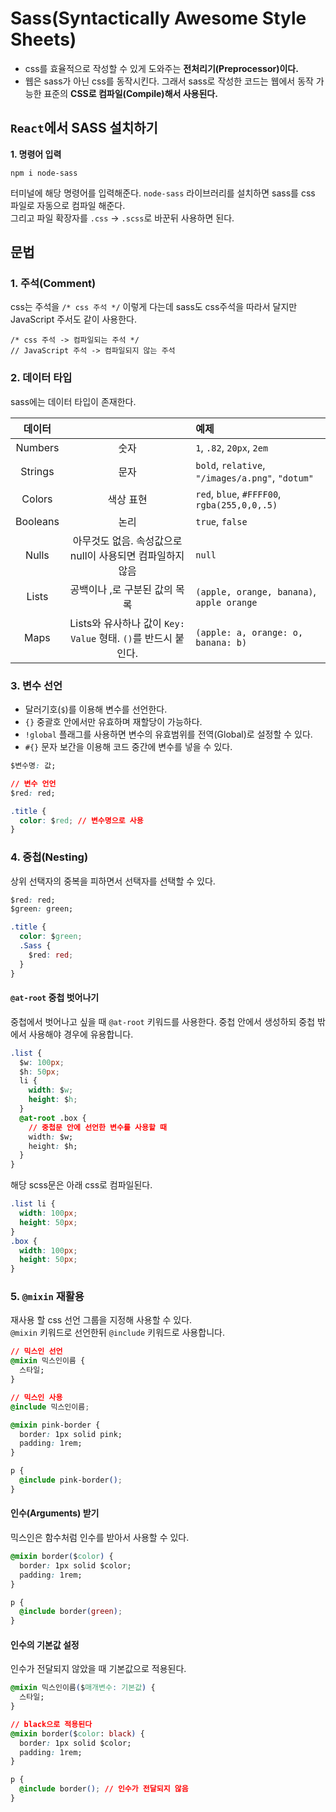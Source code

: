 # Sass(Syntactically Awesome Style Sheets)

- css를 효율적으로 작성할 수 있게 도와주는 **전처리기(Preprocessor)이다.**
- 웹은 sass가 아닌 css를 동작시킨다. 그래서 sass로 작성한 코드는 웹에서 동작 가능한 표준의 **CSS로 컴파일(Compile)해서 사용된다.**

## `React`에서 SASS 설치하기

**1. 명령어 입력**

```
npm i node-sass
```

터미널에 해당 명령어를 입력해준다. `node-sass` 라이브러리를 설치하면 sass를 css 파일로 자동으로 컴파일 해준다.  
그리고 파일 확장자를 `.css` &rarr; `.scss`로 바꾼뒤 사용하면 된다.

## 문법

### 1. 주석(Comment)

css는 주석을 `/* css 주석 */` 이렇게 다는데 sass도 css주석을 따라서 달지만 JavaScript 주서도 같이 사용한다.

`/* css 주석 -> 컴파일되는 주석 */`  
`// JavaScript 주석 -> 컴파일되지 않는 주석`

### 2. 데이터 타입

sass에는 데이터 타입이 존재한다.

|  데이터  |                                                                | 예제                                             |
| :------: | :------------------------------------------------------------: | :----------------------------------------------- |
| Numbers  |                              숫자                              | `1`, `.82`, `20px`, `2em`                        |
| Strings  |                              문자                              | `bold`, `relative`, `"/images/a.png"`, `"dotum"` |
|  Colors  |                           색상 표현                            | `red`, `blue`, `#FFFF00`, `rgba(255,0,0,.5)`     |
| Booleans |                              논리                              | `true`, `false`                                  |
|  Nulls   |   아무것도 없음. 속성값으로 null이 사용되면 컴파일하지 않음    | `null`                                           |
|  Lists   |                 공백이나 ,로 구분된 값의 목록                  | `(apple, orange, banana)`, `apple orange`        |
|   Maps   | Lists와 유사하나 값이 `Key: Value` 형태. `()`를 반드시 붙인다. | `(apple: a, orange: o, banana: b)`               |

### 3. 변수 선언

- 달러기호(`$`)를 이용해 변수를 선언한다.
- `{}` 중괄호 안에서만 유효하며 재할당이 가능하다.
- `!global` 플래그를 사용하면 변수의 유효범위를 전역(Global)로 설정할 수 있다.
- `#{}` 문자 보간을 이용해 코드 중간에 변수를 넣을 수 있다.

```css
$변수명: 값;
```

```css
// 변수 언언
$red: red;

.title {
  color: $red; // 변수명으로 사용
}
```

### 4. 중첩(Nesting)

상위 선택자의 중복을 피하면서 선택자를 선택할 수 있다.

```css
$red: red;
$green: green;

.title {
  color: $green;
  .Sass {
    $red: red;
  }
}
```

#### `@at-root` 중첩 벗어나기

중첩에서 벗어나고 싶을 때 `@at-root` 키워드를 사용한다. 중첩 안에서 생성하되 중첩 밖에서 사용해야 경우에 유용합니다.

```css
.list {
  $w: 100px;
  $h: 50px;
  li {
    width: $w;
    height: $h;
  }
  @at-root .box {
    // 중첩문 안에 선언한 변수를 사용할 때
    width: $w;
    height: $h;
  }
}
```

해당 scss문은 아래 css로 컴파일된다.

```css
.list li {
  width: 100px;
  height: 50px;
}
.box {
  width: 100px;
  height: 50px;
}
```

### 5. `@mixin` 재활용

재사용 할 css 선언 그룹을 지정해 사용할 수 있다.  
`@mixin` 키워드로 선언한뒤 `@include` 키워드로 사용합니다.

```css
// 믹스인 선언
@mixin 믹스인이름 {
  스타일;
}

// 믹스인 사용
@include 믹스인이름;
```

```css
@mixin pink-border {
  border: 1px solid pink;
  padding: 1rem;
}

p {
  @include pink-border();
}
```

#### 인수(Arguments) 받기

믹스인은 함수처럼 인수를 받아서 사용할 수 있다.

```css
@mixin border($color) {
  border: 1px solid $color;
  padding: 1rem;
}

p {
  @include border(green);
}
```

#### 인수의 기본값 설정

인수가 전달되지 않았을 때 기본값으로 적용된다.

```css
@mixin 믹스인이름($매개변수: 기본값) {
  스타일;
}
```

```css
// black으로 적용된다
@mixin border($color: black) {
  border: 1px solid $color;
  padding: 1rem;
}

p {
  @include border(); // 인수가 전달되지 않음
}
```
